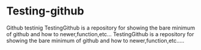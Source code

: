 # Testing-github
Github testinig
TestingGithub is a repository for showing the bare minimum of github and how to 
newer,function,etc...
TestingGithub is a repository for showing the bare minimum of github and how to 
newer,function,etc.....
